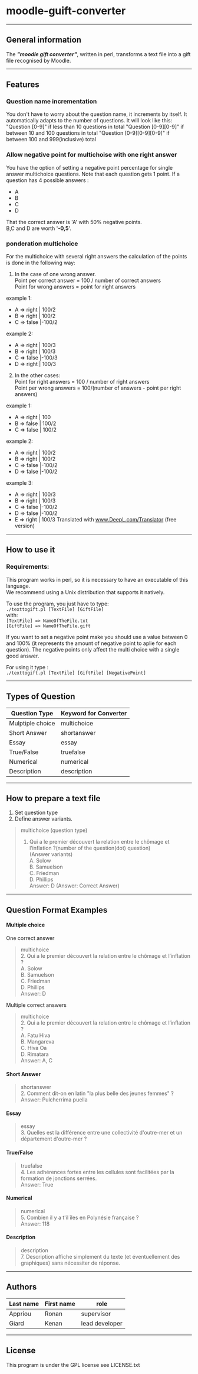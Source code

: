 # moodle-guift-converter

-----------------

## General information

The **_"moodle gift converter"_**, written in perl, transforms a text file into a gift file recognised by Moodle.

-----------------
## Features
### Question name incrementation
You don't have to worry about the question name, it increments by itself.
It automatically adapts to the number of questions.
It will look like this:
"Question [0-9]" if less than 10 questions in total
"Question [0-9][0-9]" if between 10 and 100 questions in total
"Question [0-9][0-9][0-9]" if between 100 and 999(inclusive) total

### Allow negative point for multichoise with one right answer
You have the option of setting a negative point percentage for single answer multichoice questions.
Note that each question gets 1 point.
If a question has 4 possible answers : 
- A
- B
- C
- D  

That the correct answer is 'A' with 50% negative points.  
B,C and D are worth '**-0,5**'.

### ponderation multichoice
For the multichoice with several right answers the calculation of the points is done in the following way:  
1. In the case of one wrong answer.  
Point per correct answer = 100 / number of correct answers  
Point for wrong answers = point for right answers

example 1:
- A => right | 100/2
- B => right | 100/2
- C => false |-100/2

example 2: 
- A => right | 100/3
- B => right | 100/3
- C => false |-100/3
- D => right | 100/3
2. In the other cases:  
Point for right answers = 100 / number of right answers  
Point per wrong answers = 100/(number of answers - point per right answers)

example 1:  
- A => right | 100
- B => false | 100/2
- C => false | 100/2

example 2:  
- A => right | 100/2
- B => right | 100/2
- C => false |-100/2
- D => false |-100/2

example 3:  
- A => right | 100/3
- B => right | 100/3
- C => false |-100/2
- D => false |-100/2
- E => right | 100/3
Translated with www.DeepL.com/Translator (free version)

-----------------
## How to use it

### Requirements:

This program works in perl, so it is necessary to have an executable of this language.  
We recommend using a Unix distribution that supports it natively.


To use the program, you just have to type:  
`./texttogift.pl [TextFile] [GiftFile]`  
with:  
`[TextFile] => NameOfTheFile.txt`  
`[GiftFile] => NameOfTheFile.gift`

If you want to set a negative point make you should use a value between 0 and 100% (it represents the amount of negative point to aplie for each question).
The negative points only affect the multi choice with a single good answer.

For using it type  :   
`./texttogift.pl [TextFile] [GiftFile] [NegativePoint]`

-----------------

## Types of Question

|Question Type 	|Keyword for Converter
|------------ |----------
|Mulptiple choice 	|multichoice
|Short Answer 	|shortanswer
|Essay 	|essay
|True/False 	|truefalse
|Numerical 	|numerical
|Description 	|description

-----------------

## How to prepare a text file

1. Set question type
2. Define answer variants.

>multichoice (question type)  
>1.  Qui a le premier découvert la relation entre le chômage et l’inflation ?(number of the question(dot) question)  
>(Answer variants)  
>A.  Solow  
>B.  Samuelson  
>C.  Friedman  
>D.  Phillips  
>Answer:  D (Answer: Correct Answer)

-----------------

## Question Format Examples

#### Multiple choice

One correct answer
>multichoice  
>2. Qui a le premier découvert la relation entre le chômage et l’inflation ?  
>A. Solow  
>B. Samuelson  
>C. Friedman  
>D. Phillips  
>Answer: D

Multiple correct answers
>multichoice  
>2. Qui a le premier découvert la relation entre le chômage et l’inflation ?  
>A. Fatu Hiva  
>B. Mangareva  
>C. Hiva Oa  
>D. Rimatara  
>Answer: A, C


#### Short Answer

>shortanswer  
>2. Comment dit-on en latin "la plus belle des jeunes femmes" ?  
>Answer: Pulcherrima puella


#### Essay

>essay  
>3. Quelles est la différence entre une collectivité d'outre-mer et un département d'outre-mer ?


#### True/False

>truefalse  
>4. Les adhérences fortes entre les cellules sont facilitées par la formation de jonctions serrées.  
>Answer: True

#### Numerical

>numerical  
>5. Combien il y a t'il îles en Polynésie française ?  
>Answer: 118



#### Description

>description  
>7. Description affiche simplement du texte (et éventuellement des graphiques) sans nécessiter de réponse.

-----------------

## Authors

| Last name     |    First name   |      role      
|  -----------  |   ------------  |    --------   
|   Appriou     |      Ronan      |   supervisor   
|   Giard       |      Kenan      | lead developer 

-----------------
## License
This program is under the GPL license see LICENSE.txt
